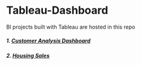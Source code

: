# Tableau-Dashboard
BI projects built with Tableau are hosted in this repo

##### 1. [Customer Analysis Dashboard](https://public.tableau.com/shared/NWYQZFGKZ?:display_count=n&:origin=viz_share_link)

##### 2. [Housing Sales](https://public.tableau.com/views/HousesSales/HouseSales?:language=en-US&:display_count=n&:origin=viz_share_link)



